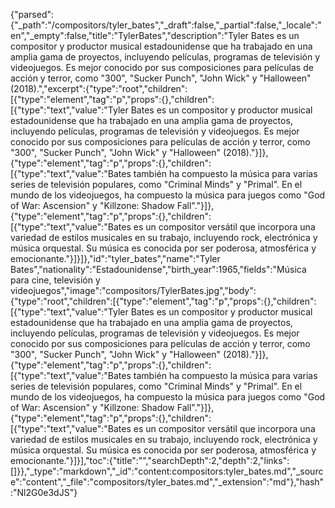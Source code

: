 {"parsed":{"_path":"/compositors/tyler_bates","_draft":false,"_partial":false,"_locale":"en","_empty":false,"title":"TylerBates","description":"Tyler Bates es un compositor y productor musical estadounidense que ha trabajado en una amplia gama de proyectos, incluyendo películas, programas de televisión y videojuegos. Es mejor conocido por sus composiciones para películas de acción y terror, como \"300\", \"Sucker Punch\", \"John Wick\" y \"Halloween\" (2018).","excerpt":{"type":"root","children":[{"type":"element","tag":"p","props":{},"children":[{"type":"text","value":"Tyler Bates es un compositor y productor musical estadounidense que ha trabajado en una amplia gama de proyectos, incluyendo películas, programas de televisión y videojuegos. Es mejor conocido por sus composiciones para películas de acción y terror, como \"300\", \"Sucker Punch\", \"John Wick\" y \"Halloween\" (2018)."}]},{"type":"element","tag":"p","props":{},"children":[{"type":"text","value":"Bates también ha compuesto la música para varias series de televisión populares, como \"Criminal Minds\" y \"Primal\". En el mundo de los videojuegos, ha compuesto la música para juegos como \"God of War: Ascension\" y \"Killzone: Shadow Fall\"."}]},{"type":"element","tag":"p","props":{},"children":[{"type":"text","value":"Bates es un compositor versátil que incorpora una variedad de estilos musicales en su trabajo, incluyendo rock, electrónica y música orquestal. Su música es conocida por ser poderosa, atmosférica y emocionante."}]}]},"id":"tyler_bates","name":"Tyler Bates","nationality":"Estadounidense","birth_year":1965,"fields":"Música para cine, televisión y videojuegos","image":"compositors/TylerBates.jpg","body":{"type":"root","children":[{"type":"element","tag":"p","props":{},"children":[{"type":"text","value":"Tyler Bates es un compositor y productor musical estadounidense que ha trabajado en una amplia gama de proyectos, incluyendo películas, programas de televisión y videojuegos. Es mejor conocido por sus composiciones para películas de acción y terror, como \"300\", \"Sucker Punch\", \"John Wick\" y \"Halloween\" (2018)."}]},{"type":"element","tag":"p","props":{},"children":[{"type":"text","value":"Bates también ha compuesto la música para varias series de televisión populares, como \"Criminal Minds\" y \"Primal\". En el mundo de los videojuegos, ha compuesto la música para juegos como \"God of War: Ascension\" y \"Killzone: Shadow Fall\"."}]},{"type":"element","tag":"p","props":{},"children":[{"type":"text","value":"Bates es un compositor versátil que incorpora una variedad de estilos musicales en su trabajo, incluyendo rock, electrónica y música orquestal. Su música es conocida por ser poderosa, atmosférica y emocionante."}]}],"toc":{"title":"","searchDepth":2,"depth":2,"links":[]}},"_type":"markdown","_id":"content:compositors:tyler_bates.md","_source":"content","_file":"compositors/tyler_bates.md","_extension":"md"},"hash":"Nl2G0e3dJS"}